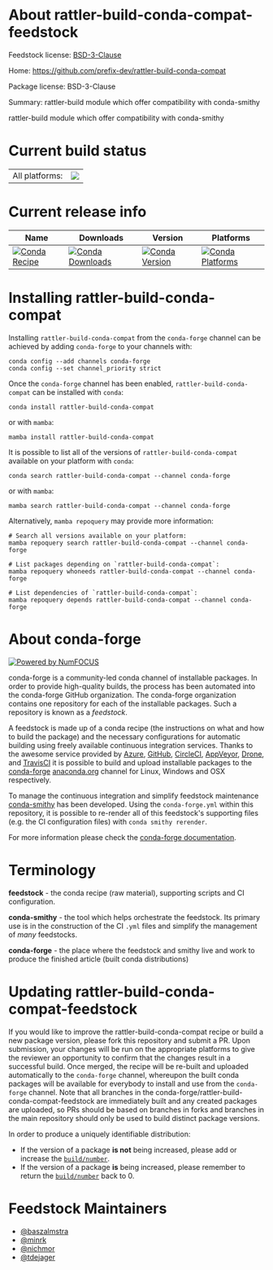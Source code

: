 About rattler-build-conda-compat-feedstock
==========================================

Feedstock license: [BSD-3-Clause](https://github.com/conda-forge/rattler-build-conda-compat-feedstock/blob/main/LICENSE.txt)

Home: https://github.com/prefix-dev/rattler-build-conda-compat

Package license: BSD-3-Clause

Summary: rattler-build module which offer compatibility with conda-smithy

rattler-build module which offer compatibility with conda-smithy

Current build status
====================


<table><tr><td>All platforms:</td>
    <td>
      <a href="https://dev.azure.com/conda-forge/feedstock-builds/_build/latest?definitionId=22089&branchName=main">
        <img src="https://dev.azure.com/conda-forge/feedstock-builds/_apis/build/status/rattler-build-conda-compat-feedstock?branchName=main">
      </a>
    </td>
  </tr>
</table>

Current release info
====================

| Name | Downloads | Version | Platforms |
| --- | --- | --- | --- |
| [![Conda Recipe](https://img.shields.io/badge/recipe-rattler--build--conda--compat-green.svg)](https://anaconda.org/conda-forge/rattler-build-conda-compat) | [![Conda Downloads](https://img.shields.io/conda/dn/conda-forge/rattler-build-conda-compat.svg)](https://anaconda.org/conda-forge/rattler-build-conda-compat) | [![Conda Version](https://img.shields.io/conda/vn/conda-forge/rattler-build-conda-compat.svg)](https://anaconda.org/conda-forge/rattler-build-conda-compat) | [![Conda Platforms](https://img.shields.io/conda/pn/conda-forge/rattler-build-conda-compat.svg)](https://anaconda.org/conda-forge/rattler-build-conda-compat) |

Installing rattler-build-conda-compat
=====================================

Installing `rattler-build-conda-compat` from the `conda-forge` channel can be achieved by adding `conda-forge` to your channels with:

```
conda config --add channels conda-forge
conda config --set channel_priority strict
```

Once the `conda-forge` channel has been enabled, `rattler-build-conda-compat` can be installed with `conda`:

```
conda install rattler-build-conda-compat
```

or with `mamba`:

```
mamba install rattler-build-conda-compat
```

It is possible to list all of the versions of `rattler-build-conda-compat` available on your platform with `conda`:

```
conda search rattler-build-conda-compat --channel conda-forge
```

or with `mamba`:

```
mamba search rattler-build-conda-compat --channel conda-forge
```

Alternatively, `mamba repoquery` may provide more information:

```
# Search all versions available on your platform:
mamba repoquery search rattler-build-conda-compat --channel conda-forge

# List packages depending on `rattler-build-conda-compat`:
mamba repoquery whoneeds rattler-build-conda-compat --channel conda-forge

# List dependencies of `rattler-build-conda-compat`:
mamba repoquery depends rattler-build-conda-compat --channel conda-forge
```


About conda-forge
=================

[![Powered by
NumFOCUS](https://img.shields.io/badge/powered%20by-NumFOCUS-orange.svg?style=flat&colorA=E1523D&colorB=007D8A)](https://numfocus.org)

conda-forge is a community-led conda channel of installable packages.
In order to provide high-quality builds, the process has been automated into the
conda-forge GitHub organization. The conda-forge organization contains one repository
for each of the installable packages. Such a repository is known as a *feedstock*.

A feedstock is made up of a conda recipe (the instructions on what and how to build
the package) and the necessary configurations for automatic building using freely
available continuous integration services. Thanks to the awesome service provided by
[Azure](https://azure.microsoft.com/en-us/services/devops/), [GitHub](https://github.com/),
[CircleCI](https://circleci.com/), [AppVeyor](https://www.appveyor.com/),
[Drone](https://cloud.drone.io/welcome), and [TravisCI](https://travis-ci.com/)
it is possible to build and upload installable packages to the
[conda-forge](https://anaconda.org/conda-forge) [anaconda.org](https://anaconda.org/)
channel for Linux, Windows and OSX respectively.

To manage the continuous integration and simplify feedstock maintenance
[conda-smithy](https://github.com/conda-forge/conda-smithy) has been developed.
Using the ``conda-forge.yml`` within this repository, it is possible to re-render all of
this feedstock's supporting files (e.g. the CI configuration files) with ``conda smithy rerender``.

For more information please check the [conda-forge documentation](https://conda-forge.org/docs/).

Terminology
===========

**feedstock** - the conda recipe (raw material), supporting scripts and CI configuration.

**conda-smithy** - the tool which helps orchestrate the feedstock.
                   Its primary use is in the construction of the CI ``.yml`` files
                   and simplify the management of *many* feedstocks.

**conda-forge** - the place where the feedstock and smithy live and work to
                  produce the finished article (built conda distributions)


Updating rattler-build-conda-compat-feedstock
=============================================

If you would like to improve the rattler-build-conda-compat recipe or build a new
package version, please fork this repository and submit a PR. Upon submission,
your changes will be run on the appropriate platforms to give the reviewer an
opportunity to confirm that the changes result in a successful build. Once
merged, the recipe will be re-built and uploaded automatically to the
`conda-forge` channel, whereupon the built conda packages will be available for
everybody to install and use from the `conda-forge` channel.
Note that all branches in the conda-forge/rattler-build-conda-compat-feedstock are
immediately built and any created packages are uploaded, so PRs should be based
on branches in forks and branches in the main repository should only be used to
build distinct package versions.

In order to produce a uniquely identifiable distribution:
 * If the version of a package **is not** being increased, please add or increase
   the [``build/number``](https://docs.conda.io/projects/conda-build/en/latest/resources/define-metadata.html#build-number-and-string).
 * If the version of a package **is** being increased, please remember to return
   the [``build/number``](https://docs.conda.io/projects/conda-build/en/latest/resources/define-metadata.html#build-number-and-string)
   back to 0.

Feedstock Maintainers
=====================

* [@baszalmstra](https://github.com/baszalmstra/)
* [@minrk](https://github.com/minrk/)
* [@nichmor](https://github.com/nichmor/)
* [@tdejager](https://github.com/tdejager/)

